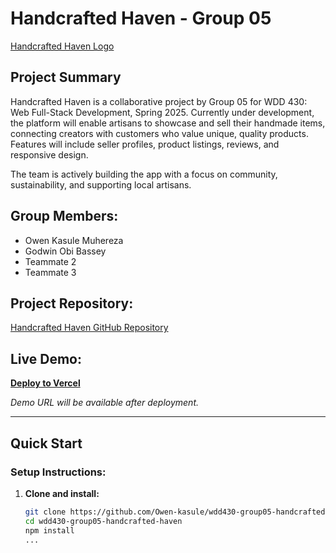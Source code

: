 # Handcrafted Haven - Group 05

[Handcrafted Haven Logo](https://images.unsplash.com/photo-1571864358655-eda1b38b2549?w=800&h=200&fit=crop)

## Project Summary
Handcrafted Haven is a collaborative project by Group 05 for WDD 430: Web Full-Stack Development, Spring 2025. Currently under development, the platform will enable artisans to showcase and sell their handmade items, connecting creators with customers who value unique, quality products. Features will include seller profiles, product listings, reviews, and responsive design.

The team is actively building the app with a focus on community, sustainability, and supporting local artisans.

## Group Members:
- Owen Kasule Muhereza
- Godwin Obi Bassey
- Teammate 2
- Teammate 3

## Project Repository:
[Handcrafted Haven GitHub Repository](https://github.com/Owen-kasule/wdd430-group05-handcrafted-haven)

## Live Demo:
 **[Deploy to Vercel](https://vercel.com/new/clone?repository-url=https://github.com/Owen-kasule/wdd430-group05-handcrafted-haven)**

*Demo URL will be available after deployment.*

---

##  Quick Start

### Setup Instructions:
1. **Clone and install:**
   ```bash
   git clone https://github.com/Owen-kasule/wdd430-group05-handcrafted-haven.git
   cd wdd430-group05-handcrafted-haven
   npm install
   ...
